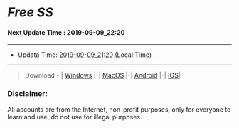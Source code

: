 
# *Free SS*

#### Next Update Time : 2019-09-09_22:20

---
* Updata Time: [2019-09-09_21:20](https://github.com/Geek-007/free-SS/blob/master/2019-09-09_21:20_FreeSS.txt) (Local Time)
---

> Download - | [Windows](https://github.com/shadowsocks/shadowsocks-windows/releases) |-| [MacOS](https://github.com/shadowsocks/shadowsocks-iOS/releases) |-| [Android](https://github.com/shadowsocks/shadowsocks-android/releases) |-| [IOS](https://itunes.apple.com/us/)|

### Disclaimer:
All accounts are from the Internet, non-profit purposes, only for everyone to learn and use, do not use for illegal purposes.
<br>
